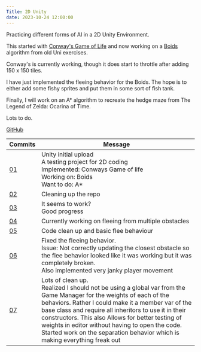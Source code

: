 ```yaml
---
Title: 2D Unity
date: 2023-10-24 12:00:00
---
```

Practicing different forms of AI in a 2D Unity Environment.

This started with [Conway's Game of Life](https://blog.yarsalabs.com/conways-game-of-life-in-unity/) and now working on a [Boids](https://en.wikipedia.org/wiki/Boids) algorithm from old Uni exercises.

Conway's is currently working, though it does start to throttle after adding 150 x 150 tiles.

I have just implemented the fleeing behavior for the Boids. The hope is to either add some fishy sprites and put them in some sort of fish tank.

Finally, I will work on an A* algorithm to recreate the hedge maze from The Legend of Zelda: Ocarina of Time.

Lots to do.

[GitHub](https://github.com/ConnorY97/2DUnity.git)

|Commits|Message|
|-------|-------|
|[01](https://github.com/ConnorY97/2DUnity/commit/e9df9ac85b1f324b20febeed68317ca41b18c42d)|Unity initial upload <br/> A testing project for 2D coding <br/>Implemented: Conways Game of life <br/>Working on: Boids <br/>Want to do: A*|
|[02](https://github.com/ConnorY97/2DUnity/commit/c3d40d8aad6795ac9d2b2f55387f89a98e4dd2a0)|Cleaning up the repo|
|[03](https://github.com/ConnorY97/2DUnity/commit/a86175904e7ae0df9c031f2b9453f3aa24e21867)|It seems to work? <br/>Good progress|
|[04](https://github.com/ConnorY97/2DUnity/commit/6443394f0745d35c4e9da12c513bc4f2c99f108a)|Currently working on fleeing from multiple obstacles|
|[05](https://github.com/ConnorY97/2DUnity/commit/2cac0dde1c16134ed540157e70dc93353041bac1)|Code clean up and basic flee behaviour|
|[06](https://github.com/ConnorY97/2DUnity/commit/f97cd0f42bad0c4ada4684837a41112165bef55d)|Fixed the fleeing behavior. <br/>Issue: Not correctly updating the closest obstacle so the flee behavior looked like it was working but it was completely broken.<br/>Also implemented very janky player movement|
|[07](https://github.com/ConnorY97/2DUnity/commit/b01d7293124ca0b70aabdfbc117d3202617e4f85)|Lots of clean up.<br/>Realized I should not be using a global var from the Game Manager for the weights of each of the behaviors. Rather I could make it a member var of the base class and require all inheritors to use it in their constructors. This also Allows for better testing of weights in editor without having to open the code.<br/>Started work on the separation behavior which is making everything freak out